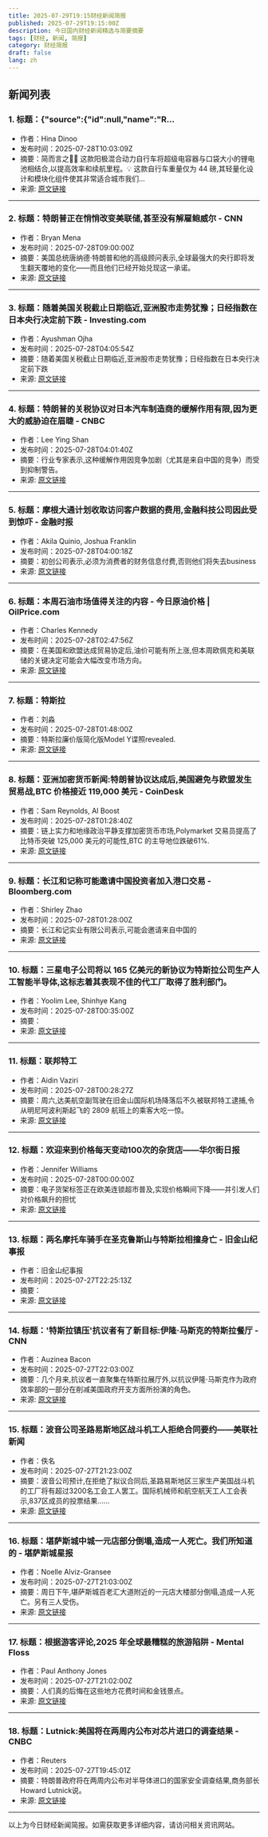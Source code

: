 ```yaml
---
title: 2025-07-29T19:15财经新闻简报
published: 2025-07-29T19:15:00Z
description: 今日国内财经新闻精选与简要摘要
tags: [财经, 新闻, 简报]
category: 财经简报
draft: false
lang: zh
---
```


## 新闻列表

### 1. 标题：{"source":{"id":null,"name":"R...
- 作者：Hina Dinoo
- 发布时间：2025-07-28T10:03:09Z
- 摘要：简而言之🚴‍♂️ 这款阳极混合动力自行车将超级电容器与口袋大小的锂电池相结合,以提高效率和续航里程。💡 这款自行车重量仅为 44 磅,其轻量化设计和模块化组件使其非常适合城市我们…
- 来源: [原文链接](https://www.rudebaguette.com/en/2025/07/this-bike-charges-in-seconds-2024-hybrid-model-combines-batteries-and-supercaps-to-crush-every-electric-rival/)

---

### 2. 标题：特朗普正在悄悄改变美联储,甚至没有解雇鲍威尔 - CNN
- 作者：Bryan Mena
- 发布时间：2025-07-28T09:00:00Z
- 摘要：美国总统唐纳德·特朗普和他的高级顾问表示,全球最强大的央行即将发生翻天覆地的变化——而且他们已经开始兑现这一承诺。
- 来源: [原文链接](https://www.cnn.com/2025/07/28/economy/trump-powell-federal-reserve)

---

### 3. 标题：随着美国关税截止日期临近,亚洲股市走势犹豫；日经指数在日本央行决定前下跌 - Investing.com
- 作者：Ayushman Ojha
- 发布时间：2025-07-28T04:05:54Z
- 摘要：随着美国关税截止日期临近,亚洲股市走势犹豫；日经指数在日本央行决定前下跌
- 来源: [原文链接](https://www.investing.com/news/stock-market-news/asia-stocks-dither-as-us-tariff-deadline-nears-nikkei-falls-ahead-of-boj-decision-4154262)

---

### 4. 标题：特朗普的关税协议对日本汽车制造商的缓解作用有限,因为更大的威胁迫在眉睫 - CNBC
- 作者：Lee Ying Shan
- 发布时间：2025-07-28T04:01:40Z
- 摘要：行业专家表示,这种缓解作用因竞争加剧（尤其是来自中国的竞争）而受到抑制警告。
- 来源: [原文链接](https://www.cnbc.com/2025/07/28/trump-tariff-deal-offers-scant-relief-for-japan-auto-nissan-toyota-madza-china-threat-looms.html)

---

### 5. 标题：摩根大通计划收取访问客户数据的费用,金融科技公司因此受到惊吓 - 金融时报
- 作者：Akila Quinio, Joshua Franklin
- 发布时间：2025-07-28T04:00:18Z
- 摘要：初创公司表示,必须为消费者的财务信息付费,否则他们将失去business
- 来源: [原文链接](https://www.ft.com/content/85ccc517-4a34-4221-aec7-4d8a72a21f35)

---

### 6. 标题：本周石油市场值得关注的内容 - 今日原油价格 | OilPrice.com
- 作者：Charles Kennedy
- 发布时间：2025-07-28T02:47:56Z
- 摘要：在美国和欧盟达成贸易协定后,油价可能有所上涨,但本周欧佩克和美联储的关键决定可能会大幅改变市场方向。
- 来源: [原文链接](https://oilprice.com/Latest-Energy-News/World-News/What-to-Watch-in-Oil-Markets-This-Week.html)

---

### 7. 标题：特斯拉
- 作者：刘淼
- 发布时间：2025-07-28T01:48:00Z
- 摘要：特斯拉廉价版简化版Model Y谍照revealed.
- 来源: [原文链接](https://carnewschina.com/2025/07/28/teslas-budget-model-yspy-shots-revealed-no-panoramic-glass-roof-no-continuous-light-strip-no-rear-screens/)

---

### 8. 标题：亚洲加密货币新闻:特朗普协议达成后,美国避免与欧盟发生贸易战,BTC 价格接近 119,000 美元 - CoinDesk
- 作者：Sam Reynolds, AI Boost
- 发布时间：2025-07-28T01:28:40Z
- 摘要：链上实力和地缘政治平静支撑加密货币市场,Polymarket 交易员提高了比特币突破 125,000 美元的可能性,BTC 的主导地位跌破61%.
- 来源: [原文链接](https://www.coindesk.com/markets/2025/07/28/asia-morning-briefing-trump-s-eu-tariff-deal-holds-bitcoin-near-usd119k)

---

### 9. 标题：长江和记称可能邀请中国投资者加入港口交易 - Bloomberg.com
- 作者：Shirley Zhao
- 发布时间：2025-07-28T01:28:00Z
- 摘要：长江和记实业有限公司表示,可能会邀请来自中国的
- 来源: [原文链接](https://www.bloomberg.com/news/articles/2025-07-27/investors-revive-interest-in-ck-hutchison-despite-deal-delay)

---

### 10. 标题：三星电子公司将以 165 亿美元的新协议为特斯拉公司生产人工智能半导体,这标志着其表现不佳的代工厂取得了胜利部门。
- 作者：Yoolim Lee, Shinhye Kang
- 发布时间：2025-07-28T00:35:00Z
- 摘要：
- 来源: [原文链接](https://www.bloomberg.com/news/articles/2025-07-28/samsung-bags-16-5-billion-deal-in-big-win-for-chipmaking-arm)

---

### 11. 标题：联邦特工
- 作者：Aidin Vaziri
- 发布时间：2025-07-28T00:28:27Z
- 摘要：周六,达美航空副驾驶在旧金山国际机场降落后不久被联邦特工逮捕,令从明尼阿波利斯起飞的 2809 航班上的乘客大吃一惊。
- 来源: [原文链接](https://www.sfchronicle.com/sf/article/delta-pilot-arrested-sfo-20788655.php)

---

### 12. 标题：欢迎来到价格每天变动100次的杂货店——华尔街日报
- 作者：Jennifer Williams
- 发布时间：2025-07-28T00:00:00Z
- 摘要：电子货架标签正在欧美连锁超市普及,实现价格瞬间下降——并引发人们对价格飙升的担忧
- 来源: [原文链接](https://www.wsj.com/business/retail/surge-grocery-prices-electronic-shelf-labels-a3d47701)

---

### 13. 标题：两名摩托车骑手在圣克鲁斯山与特斯拉相撞身亡 - 旧金山纪事报
- 作者：旧金山纪事报
- 发布时间：2025-07-27T22:25:13Z
- 摘要：
- 来源: [原文链接](https://www.sfchronicle.com/bayarea/article/motorcycle-tesla-crash-santa-cruz-county-20788885.php)

---

### 14. 标题：'特斯拉镇压'抗议者有了新目标:伊隆·马斯克的特斯拉餐厅 - CNN
- 作者：Auzinea Bacon
- 发布时间：2025-07-27T22:03:00Z
- 摘要：几个月来,抗议者一直聚集在特斯拉展厅外,以抗议伊隆·马斯克作为政府效率部的一部分在削减美国政府开支方面所扮演的角色。
- 来源: [原文链接](https://www.cnn.com/2025/07/27/business/musk-tesla-diner-protest)

---

### 15. 标题：波音公司圣路易斯地区战斗机工人拒绝合同要约——美联社新闻
- 作者：佚名
- 发布时间：2025-07-27T21:23:00Z
- 摘要：波音公司预计,在拒绝了拟议合同后,圣路易斯地区三家生产美国战斗机的工厂将有超过3200名工会工人罢工。国际机械师和航空航天工人工会表示,837区成员的投票结果……
- 来源: [原文链接](https://apnews.com/article/boeing-defense-machinists-union-contract-strike-60670fdfd1bbed54eb3e91ed682cc2c8)

---

### 16. 标题：堪萨斯城中城一元店部分倒塌,造成一人死亡。我们所知道的 - 堪萨斯城星报
- 作者：Noelle Alviz-Gransee
- 发布时间：2025-07-27T21:03:00Z
- 摘要：周日下午,堪萨斯城百老汇大道附近的一元店大楼部分倒塌,造成一人死亡。另有三人受伤。
- 来源: [原文链接](https://www.kansascity.com/news/local/article311484114.html)

---

### 17. 标题：根据游客评论,2025 年全球最糟糕的旅游陷阱 - Mental Floss
- 作者：Paul Anthony Jones
- 发布时间：2025-07-27T21:02:00Z
- 摘要：人们真的后悔在这些地方花费时间和金钱景点。
- 来源: [原文链接](https://www.mentalfloss.com/live-smarter/travel/worlds-worst-tourist-traps-2025-according-to-visitor-reviews)

---

### 18. 标题：Lutnick:美国将在两周内公布对芯片进口的调查结果 - CNBC
- 作者：Reuters
- 发布时间：2025-07-27T19:45:01Z
- 摘要：特朗普政府将在两周内公布对半导体进口的国家安全调查结果,商务部长 Howard Lutnick说。
- 来源: [原文链接](https://www.cnbc.com/2025/07/27/trump-lutnick-semiconductors-chip-imports.html)

---


以上为今日财经新闻简报。如需获取更多详细内容，请访问相关资讯网站。